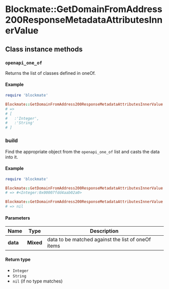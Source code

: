 # Blockmate::GetDomainFromAddress200ResponseMetadataAttributesInnerValue

## Class instance methods

### `openapi_one_of`

Returns the list of classes defined in oneOf.

#### Example

```ruby
require 'blockmate'

Blockmate::GetDomainFromAddress200ResponseMetadataAttributesInnerValue.openapi_one_of
# =>
# [
#   :'Integer',
#   :'String'
# ]
```

### build

Find the appropriate object from the `openapi_one_of` list and casts the data into it.

#### Example

```ruby
require 'blockmate'

Blockmate::GetDomainFromAddress200ResponseMetadataAttributesInnerValue.build(data)
# => #<Integer:0x00007fdd4aab02a0>

Blockmate::GetDomainFromAddress200ResponseMetadataAttributesInnerValue.build(data_that_doesnt_match)
# => nil
```

#### Parameters

| Name | Type | Description |
| ---- | ---- | ----------- |
| **data** | **Mixed** | data to be matched against the list of oneOf items |

#### Return type

- `Integer`
- `String`
- `nil` (if no type matches)

